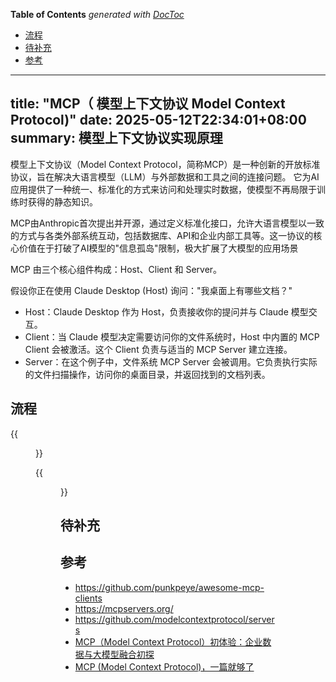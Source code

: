 <!-- START doctoc generated TOC please keep comment here to allow auto update -->
<!-- DON'T EDIT THIS SECTION, INSTEAD RE-RUN doctoc TO UPDATE -->
**Table of Contents**  *generated with [DocToc](https://github.com/thlorenz/doctoc)*

- [流程](#%E6%B5%81%E7%A8%8B)
- [待补充](#%E5%BE%85%E8%A1%A5%E5%85%85)
- [参考](#%E5%8F%82%E8%80%83)

<!-- END doctoc generated TOC please keep comment here to allow auto update -->

---
title: "MCP（ 模型上下文协议 Model Context Protocol)"
date: 2025-05-12T22:34:01+08:00
summary: 模型上下文协议实现原理
---


模型上下文协议（Model Context Protocol，简称MCP）是一种创新的开放标准协议，旨在解决大语言模型（LLM）与外部数据和工具之间的连接问题。
它为AI应用提供了一种统一、标准化的方式来访问和处理实时数据，使模型不再局限于训练时获得的静态知识。


MCP由Anthropic首次提出并开源，通过定义标准化接口，允许大语言模型以一致的方式与各类外部系统互动，包括数据库、API和企业内部工具等。这一协议的核心价值在于打破了AI模型的"信息孤岛"限制，极大扩展了大模型的应用场景




MCP 由三个核心组件构成：Host、Client 和 Server。

假设你正在使用 Claude Desktop (Host) 询问："我桌面上有哪些文档？"

- Host：Claude Desktop 作为 Host，负责接收你的提问并与 Claude 模型交互。
- Client：当 Claude 模型决定需要访问你的文件系统时，Host 中内置的 MCP Client 会被激活。这个 Client 负责与适当的 MCP Server 建立连接。
- Server：在这个例子中，文件系统 MCP Server 会被调用。它负责执行实际的文件扫描操作，访问你的桌面目录，并返回找到的文档列表。



## 流程

{{<figure src="./mcp_process.png#center" width=800px >}}

{{<figure src="./mcp-process_example.png#center" width=800px >}}

## 待补充


## 参考
- https://github.com/punkpeye/awesome-mcp-clients
- https://mcpservers.org/
- https://github.com/modelcontextprotocol/servers
- [MCP（Model Context Protocol）初体验：企业数据与大模型融合初探](https://www.cnblogs.com/CareySon/p/18805011/mcp_for_crm_demo)
- [MCP (Model Context Protocol)，一篇就够了](https://zhuanlan.zhihu.com/p/29001189476)